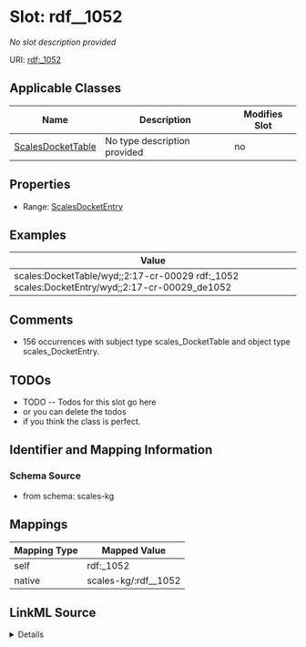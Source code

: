 

# Slot: rdf__1052


_No slot description provided_





URI: [rdf:_1052](http://www.w3.org/1999/02/22-rdf-syntax-ns#_1052)



<!-- no inheritance hierarchy -->





## Applicable Classes

| Name | Description | Modifies Slot |
| --- | --- | --- |
| [ScalesDocketTable](../classes/ScalesDocketTable.md) | No type description provided |  no  |







## Properties

* Range: [ScalesDocketEntry](../classes/ScalesDocketEntry.md)






## Examples

| Value |
| --- |
| scales:DocketTable/wyd;;2:17-cr-00029 rdf:_1052 scales:DocketEntry/wyd;;2:17-cr-00029_de1052 |

## Comments

* 156 occurrences with subject type scales_DocketTable and object type scales_DocketEntry.

## TODOs

* TODO -- Todos for this slot go here
* or you can delete the todos
* if you think the class is perfect.

## Identifier and Mapping Information







### Schema Source


* from schema: scales-kg




## Mappings

| Mapping Type | Mapped Value |
| ---  | ---  |
| self | rdf:_1052 |
| native | scales-kg/:rdf__1052 |




## LinkML Source

<details>
```yaml
name: rdf__1052
description: No slot description provided
todos:
- TODO -- Todos for this slot go here
- or you can delete the todos
- if you think the class is perfect.
comments:
- 156 occurrences with subject type scales_DocketTable and object type scales_DocketEntry.
examples:
- value: scales:DocketTable/wyd;;2:17-cr-00029 rdf:_1052 scales:DocketEntry/wyd;;2:17-cr-00029_de1052
from_schema: scales-kg
rank: 1000
slot_uri: rdf:_1052
alias: rdf__1052
domain_of:
- scales_DocketTable
range: scales_DocketEntry

```
</details>